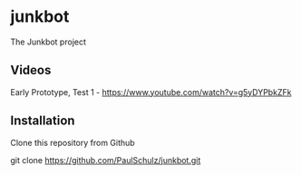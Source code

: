 # junkbot
The Junkbot project

## Videos
Early Prototype, Test 1 - https://www.youtube.com/watch?v=g5yDYPbkZFk

## Installation

Clone this repository from Github

  git clone https://github.com/PaulSchulz/junkbot.git
